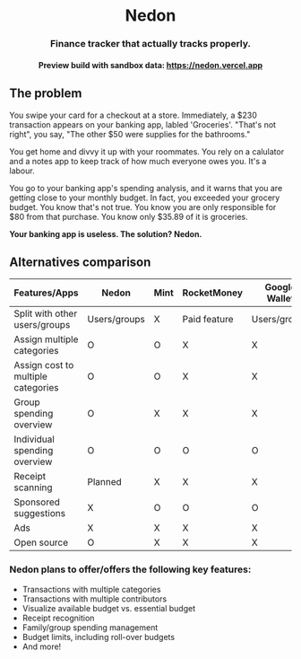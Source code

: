 <h1 align="center"> Nedon</h1>
<h3 align="center">Finance tracker that actually tracks properly.</h3>

<h4 align="center"> Preview build with sandbox data: <a href="https://nedon.vercel.app">https://nedon.vercel.app</a></h4>

## The problem

You swipe your card for a checkout at a store. Immediately, a $230 transaction appears on your banking app, labled 'Groceries'. "That's not right", you say, "The other $50 were supplies for the bathrooms."

You get home and divvy it up with your roommates. You rely on a calulator and a notes app to keep track of how much everyone owes you. It's a labour.

You go to your banking app's spending analysis, and it warns that you are getting close to your monthly budget. In fact, you exceeded your grocery budget. You know that's not true. You know you are only responsible for $80 from that purchase. You know only $35.89 of it is groceries. 

**Your banking app is useless. The solution? Nedon.**

##  Alternatives comparison

| Features/Apps                      | Nedon        | Mint | RocketMoney  | Google Wallet | SplitWise    | Honeydue                 |
| ---------------------------------- | ------------ | ---- | ------------ | ------------- | ------------ | ------------------------ |
| Split with other users/groups      | Users/groups | X    | Paid feature | Users/groups  | Users/groups | Just one                 |
| Assign multiple categories         | O            | O    | X            | X             | X            | O                        |
| Assign cost to multiple categories | O            | O    | X            | X             | X            | O                        |
| Group spending overview            | O            | X    | X            | X             | O            | O                        |
| Individual spending overview       | O            | O    | O            | O             | O            | Individual accounts only |
| Receipt scanning                   | Planned      | X    | X            | X             | Paid feature | X                        |
| Sponsored suggestions              | X            | O    | O            | O             | O            | O                        |
| Ads                                | X            | X    | X            | X             | O            | O                        |
| Open source                        | O            | X    | X            | X             | X            | X                        |


### Nedon plans to offer/offers the following key features:

- Transactions with multiple categories
- Transactions with multiple contributors
- Visualize available budget vs. essential budget
- Receipt recognition
- Family/group spending management
- Budget limits, including roll-over budgets
- And more!
